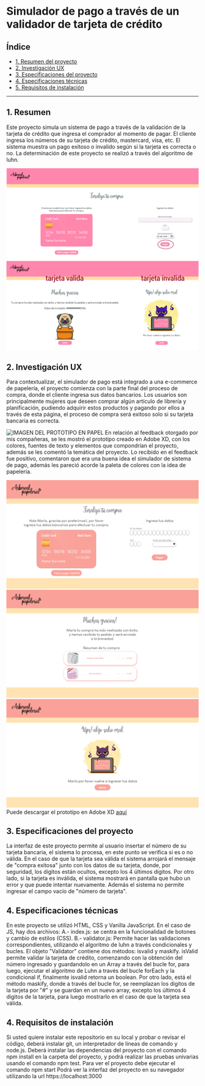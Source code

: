 # Simulador de pago a través de un validador de tarjeta de crédito

## Índice

* [1. Resumen del proyecto](#1-Resumen)
* [2. Investigación UX](#2-investigacion-UX)
* [3. Especificaciones del proyecto](#3-especificaciones-del-proyecto)
* [4. Especificaciones técnicas](#4-especificaciones-tecnicas)
* [5. Requisitos de instalación](#5-requisitos-de-instalacion)

***

## 1. Resumen
Este proyecto simula un sistema de pago a través de la validación de la tarjeta de crédito que ingresa el comprador al momento de pagar. El cliente ingresa los números de su tarjeta de crédito, mastercard, visa, etc. El sistema muestra un pago exitoso o invalido según si la tarjeta es correcta o no. La determinación de este proyecto se realizó a través del algoritmo de luhn.

![IMAGEN PROCESO DE COMPRA](https://raw.githubusercontent.com/cotesaavedra/BOG004-card-validation/a99d2a560454aa1b8bce8a94596bb41f90a28313/proceso%20de%20compra.jpg)

## 2. Investigación UX
Para contextualizar, el simulador de pago está integrado a una e-commerce de papelería, el proyecto comienza con la parte final del proceso de compra, donde el cliente ingresa sus datos bancarios. Los usuarios son principalmente mujeres que deseen comprar algún artículo de librería y planificación, pudiendo adquirir estos productos y pagando por ellos a través de esta página, el proceso de compra será exitoso solo si su tarjeta bancaria es correcta.

![IMAGEN DEL PROTOTIPO EN PAPEL]()
En relación al feedback otorgado por mis compañeras, se les mostró el prototipo creado en Adobe XD, con los colores, fuentes de texto y elementos que compondrían el proyecto, además se les comentó la temática del proyecto. Lo recibido en el feedback fue positivo, comentaron que era una buena idea el simulador de sistema de pago, además les pareció acorde la paleta de colores con la idea de papelería.

![Imagen 1](https://raw.githubusercontent.com/cotesaavedra/BOG004-card-validation/main/1.png)
![Imagen 2](https://raw.githubusercontent.com/cotesaavedra/BOG004-card-validation/main/pago-exitoso-tarjeta-valida.png)
![Imagen 3](https://raw.githubusercontent.com/cotesaavedra/BOG004-card-validation/main/tarjeta-invalida-pago-incorrecto.png)
Puede descargar el prototipo en Adobe XD [aquí](https://drive.google.com/file/d/1XVSenBwE9IA3ldDGzmsr0nOgbbu6gawp/view?usp=sharing)

## 3. Especificaciones del proyecto
La interfaz de este proyecto permite al usuario insertar el número de su tarjeta bancaria, el sistema lo procesa, en este punto se verifica si es o no válida. En el caso de que la tarjeta sea válida el sistema arrojará el mensaje de "compra exitosa" junto con los datos de su tarjeta, donde, por seguridad, los digitos están ocultos, excepto los 4 últimos dígitos. Por otro lado, si la tarjeta es inválida, el sistema mostrará en pantalla que hubo un error y que puede intentar nuevamente. Además el sistema no permite ingresar el campo vacío de "número de tarjeta".

## 4. Especificaciones técnicas
En este proyecto se utilizó HTML, CSS y Vanilla JavaScript. En el caso de JS, hay dos archivos:
    A.- index.js: se centra en la funcionalidad de botones y cambio de estilos (CSS). 
    B.- validator.js: Permite hacer las validaciones correspondientes, utilizando el algoritmo de luhn a través condicionales y bucles.
    El objeto "Validator" contiene dos métodos: isvalid y maskify. isValid permite validar la tarjeta de crédito, comenzando con la obtención del número ingresado y guardandolo en un Array a través del bucle for, para luego, ejecutar el algoritmo de Luhn a través del bucle forEach y la condicional if, finalmente isvalid retorna un boolean. 
    Por otro lado, está el método maskify, donde a través del bucle for, se reemplazan los digitos de la tarjeta por "#" y se guardan en un nuevo array, excepto los últimos 4 digitos de la tarjeta, para luego mostrarlo en el caso de que la tarjeta sea válida.

## 4. Requisitos de instalación
Si usted quiere instalar este repositorio en su local y probar o revisar el código, deberá instalar git, un interpretador de lineas de comando y node.js. Deberá instalar las dependencias del proyecto con el comando npm install en la carpeta del proyecto, y podrá realizar las pruebas univarias usando el comando npm test.
Para ver el proyecto debe ejecutar el comando npm start
Podrá ver la interfaz del proyecto en su navegador utilizando la url https://localhost:3000